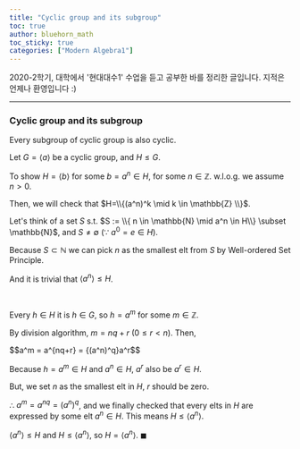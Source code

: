 ```yaml
---
title: "Cyclic group and its subgroup"
toc: true
author: bluehorn_math
toc_sticky: true
categories: ["Modern Algebra1"]
---
```



2020-2학기, 대학에서 '현대대수1' 수업을 듣고 공부한 바를 정리한 글입니다. 지적은 언제나 환영입니다 :)

<hr>

### Cyclic group and its subgroup

<div class="notice" markdown="1">

Every subgroup of cyclic group is also cyclic.

</div>

Let $G = \left<a\right>$ be a cyclic group, and $H \leq G$.

To show $H=\left<b\right>$ for some $b = a^n \in H$, for some $n \in \mathbb{Z}$. w.l.o.g. we assume $n > 0$.

Then, we will check that $H=\\{(a^n)^k \mid k \in \mathbb{Z} \\}$.

Let's think of a set $S$ s.t. $S := \\{ n \in \mathbb{N} \mid a^n \in H\\} \subset \mathbb{N}$, and $S \neq \emptyset$ ($\because$ $a^0=e \in H$).

Because $S \subset \mathbb{N}$ we can pick $n$ as the smallest elt from $S$ by Well-ordered Set Principle.

And it is trivial that $\left<{a^n}\right> \leq H$.

<br>

Every $h\in H$ it is $h \in G$, so $h = a^m$ for some $m \in \mathbb{Z}$.

By division algorithm, $m = nq + r$ ($0 \leq r < n$). Then,

<div>
$$a^m = a^{nq+r} = {(a^n)^q}a^r$$
</div>

Because $h=a^m \in H$ and $a^n \in H$, $a^r$ also be $a^r \in H$.

But, we set $n$ as the smallest elt in $H$, $r$ should be zero.

$\therefore$ $a^m = a^{nq} = (a^n)^q$, and we finally checked that every elts in $H$ are expressed by some elt $a^n \in H$. This means $H \leq \left<{a^n}\right>$.

$\left<{a^n}\right> \leq H$ and $H \leq \left<{a^n}\right>$, so $H = \left<{a^n}\right>$. $\blacksquare$